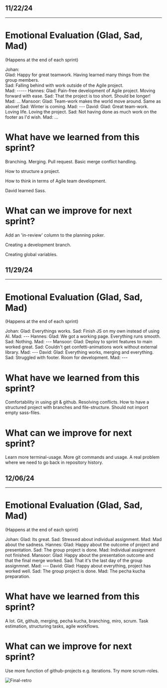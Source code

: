 ## 11/22/24

_____________________________________________


# Emotional Evaluation (Glad, Sad, Mad)
(Happens at the end of each sprint)

Johan:\
    Glad: Happy for great teamwork. Having learned many things from the group members.\
    Sad: Falling behind with work outside of the Agile project.\
    Mad: -----
Hannes:
    Glad: Pain-free development of Agile project. Moving forward with ease.
    Sad: That the project is too short. Should be longer!
    Mad: ...
Mansoor:
    Glad: Team-work makes the world move around. Same as above!
    Sad: Winter is coming.
    Mad: ---
David:
    Glad: Great team-work. Loving life. Loving the project.
    Sad: Not having done as much work on the footer as I'd wish.
    Mad: ...


# What have we learned from this sprint?

Branching. Merging. Pull request. Basic merge conflict handling.

How to structure a project.

How to think in terms of Agile team development.

David learned Sass.

# What can we improve for next sprint?

Add an 'in-review' column to the planning poker.

Creating a development branch.

Creating global variables.

## 11/29/24

_____________________________________________


# Emotional Evaluation (Glad, Sad, Mad)
(Happens at the end of each sprint)

Johan:
    Glad: Everythings works.
    Sad: Finish JS on my own instead of using AI.
    Mad: ---
Hannes:
    Glad: We got a working page. Everything runs smooth.
    Sad: Nothing.
    Mad: ---
Mansoor:
    Glad: Deploy to sprint features to main worked great.
    Sad: Couldn't get confetti-animations work without external library.
    Mad: ---
David:
    Glad: Everything works, merging and everything.
    Sad: Struggled with footer. Room for development.
    Mad: ---


# What have we learned from this sprint?
Comfortability in using git & github. Resolving conflicts.
How to have a structured project with branches and file-structure.
Should not import empty sass-files.

# What can we improve for next sprint?
Learn more terminal-usage.
More git commands and usage.
A real problem where we need to go back in repository history.


## 12/06/24

_____________________________________________


# Emotional Evaluation (Glad, Sad, Mad)
(Happens at the end of each sprint)

Johan:
    Glad: Its great.
    Sad: Stressed about individual assignment.
    Mad: Mad about the sadness.
Hannes:
    Glad: Happy about the outcome of project and presentation. 
    Sad: The group project is done.
    Mad: Individual assignment not finished.
Mansoor:
    Glad: Happy about the presentation outcome and that the final merge worked.
    Sad: That it's the last day of the group assignmnet.
    Mad: ---
David:
    Glad: Happy about everything, project has worked well.
    Sad: The group project is done.
    Mad: The pecha kucha preparation.


# What have we learned from this sprint?

A lot. Git, github, merging, pecha kucha, branching, miro, scrum.
Task estimation, structuring tasks, agile workflows. 

# What can we improve for next sprint?

Use more function of github-projects e.g. iterations.
Try more scrum-roles.

![Final-retro]()
